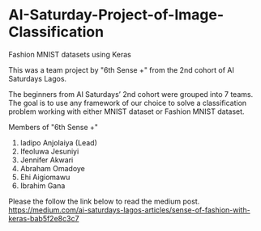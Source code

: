 # AI-Saturday-Project-of-Image-Classification
Fashion MNIST datasets using Keras

This was a team project by "6th Sense +" from the 2nd cohort of AI Saturdays Lagos.

The beginners from AI Saturdays’ 2nd cohort were grouped into 7 teams. The goal is to use any framework of our choice to solve a classification problem working with either MNIST dataset or Fashion MNIST dataset.

Members of  "6th Sense +"

1. ladipo Anjolaiya (Lead)
2. Ifeoluwa Jesuniyi
3. Jennifer Akwari 
4. Abraham Omadoye
5. Ehi Aigiomawu
6. Ibrahim Gana



Please the follow the link below to read the medium post.
https://medium.com/ai-saturdays-lagos-articles/sense-of-fashion-with-keras-bab5f2e8c3c7
